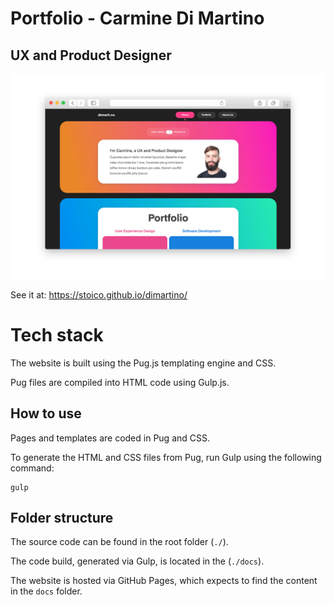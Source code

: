 # Portfolio - Carmine Di Martino

## UX and Product Designer

[![alt text](style/images/site-screenshot.png "Portfolio - Web Screenshot")](https://stoico.github.io/dimartino/)

See it at: https://stoico.github.io/dimartino/

# Tech stack

The website is built using the Pug.js templating engine and CSS.

Pug files are compiled into HTML code using Gulp.js.

## How to use

Pages and templates are coded in Pug and CSS.

To generate the HTML and CSS files from Pug, run Gulp using the following command:

```
gulp
```

## Folder structure

The source code can be found in the root folder (`./`).

The code build, generated via Gulp, is located in the (`./docs`).

The website is hosted via GitHub Pages, which expects to find the content in the `docs` folder.
